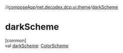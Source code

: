 //[composeApp](../../index.md)/[net.decodex.dcp.ui.theme](index.md)/[darkScheme](dark-scheme.md)

# darkScheme

[common]\
val [darkScheme](dark-scheme.md): [ColorScheme](https://developer.android.com/reference/kotlin/androidx/compose/material3/ColorScheme.html)
